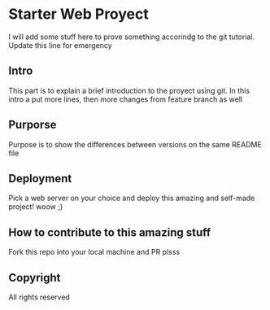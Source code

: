 # Starter Web Proyect

I will add some stuff here to prove something accorindg to the git tutorial. Update this line for emergency

## Intro

This part is to explain a brief introduction to the proyect using git. In this intro a put more lines, then more changes from feature branch as well

## Purporse

Purpose is to show the differences between versions on the same README file

## Deployment

Pick a web server on your choice and deploy this amazing and self-made project! woow ;)

## How to contribute to this amazing stuff

Fork this repo into your local machine and PR plsss

## Copyright

All rights reserved